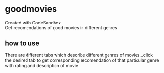 # goodmovies
Created with CodeSandbox  
Get recomendations of good movies in different genres

## how to use  
There are different tabs which describe different genres of movies...click the desired tab to get corresponding recomendation of that particular genre with rating and description of movie



